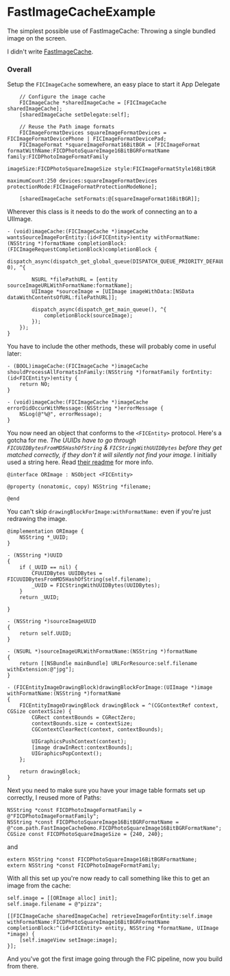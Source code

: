 FastImageCacheExample
=====================

The simplest possible use of FastImageCache: Throwing a single bundled image on the screen.

I didn't write [FastImageCache](https://github.com/path/FastImageCache).

### Overall

Setup the `FICImageCache` somewhere, an easy place to start it App Delegate

```
    // Configure the image cache
    FICImageCache *sharedImageCache = [FICImageCache sharedImageCache];
    [sharedImageCache setDelegate:self];

    // Reuse the Path image formats
    FICImageFormatDevices squareImageFormatDevices = FICImageFormatDevicePhone | FICImageFormatDevicePad;
    FICImageFormat *squareImageFormat16BitBGR = [FICImageFormat formatWithName:FICDPhotoSquareImage16BitBGRFormatName family:FICDPhotoImageFormatFamily
                                                                     imageSize:FICDPhotoSquareImageSize style:FICImageFormatStyle16BitBGR
                                                                  maximumCount:250 devices:squareImageFormatDevices protectionMode:FICImageFormatProtectionModeNone];
    
    [sharedImageCache setFormats:@[squareImageFormat16BitBGR]];
```

Wherever this class is it needs to do the work of connecting an <FICEntity> to a UIImage. 
	
``` objc
- (void)imageCache:(FICImageCache *)imageCache wantsSourceImageForEntity:(id<FICEntity>)entity withFormatName:(NSString *)formatName completionBlock:(FICImageRequestCompletionBlock)completionBlock {
    dispatch_async(dispatch_get_global_queue(DISPATCH_QUEUE_PRIORITY_DEFAULT, 0), ^{

        NSURL *filePathURL = [entity sourceImageURLWithFormatName:formatName];        
        UIImage *sourceImage = [UIImage imageWithData:[NSData dataWithContentsOfURL:filePathURL]];
        
        dispatch_async(dispatch_get_main_queue(), ^{
            completionBlock(sourceImage);
        });
    });
}

```

You have to include the other methods, these will probably come in useful later:

``` objc
- (BOOL)imageCache:(FICImageCache *)imageCache shouldProcessAllFormatsInFamily:(NSString *)formatFamily forEntity:(id<FICEntity>)entity {
    return NO;
}

- (void)imageCache:(FICImageCache *)imageCache errorDidOccurWithMessage:(NSString *)errorMessage {
    NSLog(@"%@", errorMessage);
}
```

You now need an object that conforms to the `<FICEntity>` protocol. Here's a gotcha for me. _The UUIDs have to go through `FICUUIDBytesFromMD5HashOfString` & `FICStringWithUUIDBytes` before they get matched correctly, if they don't it will silently not find your image._ I initially used a string here. Read [their readme](https://github.com/path/FastImageCache#creating-entities) for more info.
	
```objc
@interface ORImage : NSObject <FICEntity>

@property (nonatomic, copy) NSString *filename;

@end
```

You can't skip `drawingBlockForImage:withFormatName:` even if you're just redrawing the image.

``` objc
@implementation ORImage {
    NSString *_UUID;
}

- (NSString *)UUID
{
    if (_UUID == nil) {
        CFUUIDBytes UUIDBytes = FICUUIDBytesFromMD5HashOfString(self.filename);
        _UUID = FICStringWithUUIDBytes(UUIDBytes);
    }
    return _UUID;

}

- (NSString *)sourceImageUUID
{
    return self.UUID;
}

- (NSURL *)sourceImageURLWithFormatName:(NSString *)formatName 
{
    return [[NSBundle mainBundle] URLForResource:self.filename withExtension:@"jpg"];
}

- (FICEntityImageDrawingBlock)drawingBlockForImage:(UIImage *)image withFormatName:(NSString *)formatName 
{
    FICEntityImageDrawingBlock drawingBlock = ^(CGContextRef context, CGSize contextSize) {
        CGRect contextBounds = CGRectZero;
        contextBounds.size = contextSize;
        CGContextClearRect(context, contextBounds);
        
        UIGraphicsPushContext(context);
        [image drawInRect:contextBounds];
        UIGraphicsPopContext();
    };
    
    return drawingBlock;
}

```

Next you need to make sure you have your image table formats set up correctly, I reused more of Paths:

``` objc
NSString *const FICDPhotoImageFormatFamily = @"FICDPhotoImageFormatFamily";
NSString *const FICDPhotoSquareImage16BitBGRFormatName = @"com.path.FastImageCacheDemo.FICDPhotoSquareImage16BitBGRFormatName";
CGSize const FICDPhotoSquareImageSize = {240, 240};
```

and 

``` objc
extern NSString *const FICDPhotoSquareImage16BitBGRFormatName;
extern NSString *const FICDPhotoImageFormatFamily;
```

With all this set up you're now ready to call something like this to get an image from the cache:

``` objc
self.image = [[ORImage alloc] init];
self.image.filename = @"pizza";

[[FICImageCache sharedImageCache] retrieveImageForEntity:self.image withFormatName:FICDPhotoSquareImage16BitBGRFormatName completionBlock:^(id<FICEntity> entity, NSString *formatName, UIImage *image) {
    [self.imageView setImage:image];
}];
```

And you've got the first image going through the FIC pipeline, now you build from there.